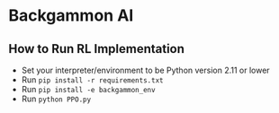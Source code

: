 # Backgammon AI

## How to Run RL Implementation

- Set your interpreter/environment to be Python version 2.11 or lower
- Run `pip install -r requirements.txt`
- Run `pip install -e backgammon_env`
- Run `python PPO.py`
